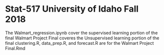 # Stat-517 University of Idaho Fall 2018
The Walmart_regression.ipynb cover the supervised learning portion of the final
Walmart Project Final coveres the Unsupervised learning portion of the final
clustering.R, data_prep.R, and forecast.R are for the Walmart Project Final.Rmd
